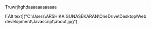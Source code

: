 Truwrjhghdaaaaaaaaaaaa

![Alt text]("C:\Users\ARSHIKA GUNASEKARAN\OneDrive\Desktop\Web development\Javascript\about.jpg")
